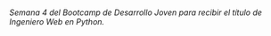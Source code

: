 ###### Semana 4 del Bootcamp de Desarrollo Joven para recibir el título de Ingeniero Web en Python.
